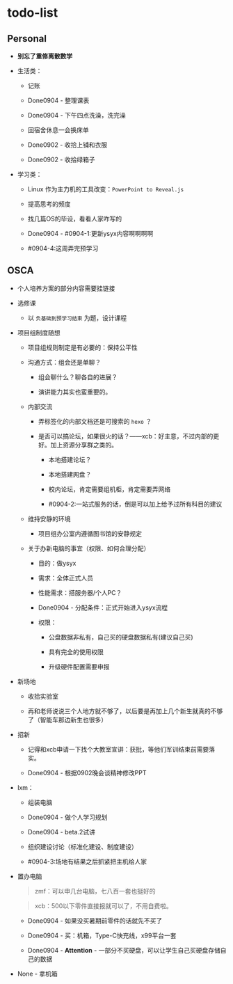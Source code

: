 # todo-list

## Personal

- **别忘了重修离散数学**

- 生活类：

    - 记账 

    - Done0904 - 整理课表

    - Done0904 - 下午四点洗澡，洗完澡

	- 回宿舍休息一会换床单

    - Done0902 - 收拾上铺和衣服

    - Done0902 - 收拾绿箱子

- 学习类：

    - Linux 作为主力机的工具改变：`PowerPoint to Reveal.js`

    - 提高思考的频度

    - 找几篇OS的毕设，看看人家咋写的

	- Done0904 - \#0904-1:更新ysyx内容啊啊啊啊

	- \#0904-4:这周弄完预学习

## OSCA

- 个人培养方案的部分内容需要挂链接

- 选修课

    - 以 `负基础到预学习结束` 为题，设计课程

- 项目组制度随想

    - 项目组规则制定是有必要的：保持公平性

    - 沟通方式：组会还是单聊？

        - 组会聊什么？聊各自的进展？

	    - 演讲能力其实也蛮重要的。

    - 内部交流

	    - 弄标签化的内部文档还是可搜索的 `hexo` ？

        - 是否可以搞论坛，如果很火的话？——xcb：好主意，不过内部的更好。加上资源分享群之类的。

            - 本地搭建论坛？

            - 本地搭建网盘？

            - 校内论坛，肯定需要组机柜，肯定需要弄网络

			- \#0904-2:一站式服务的话，倒是可以加上给予过所有科目的建议

    - 维持安静的环境

	    - 项目组办公室内遵循图书馆的安静规定

    - 关于办新电脑的事宜（权限、如何合理分配）

        - 目的：做ysyx

        - 需求：全体正式人员

        - 性能需求：搭服务器/个人PC？

        - Done0904 - 分配条件：正式开始进入ysyx流程

		- 权限：

		    - 公盘数据非私有，自己买的硬盘数据私有(建议自己买)

			- 具有完全的使用权限

			- 升级硬件配置需要申报

- 新场地

    - 收拾实验室

    - 再和老师说说三个人地方就不够了，以后要是再加上几个新生就真的不够了（智能车那边新生也很多）

- 招新

    - 记得和xcb申请一下找个大教室宣讲：获批，等他们军训结束前需要落实。

    - Done0904 - 根据0902晚会谈精神修改PPT

- lxm：

    - 组装电脑

    - Done0904 - 做个人学习规划

    - Done0904 - beta.2试讲

    - 组织建设讨论（标准化建设、制度建设）

	- \#0904-3:场地有结果之后抓紧把主机给人家

- 置办电脑

    > zmf：可以申几台电脑，七八百一套也挺好的

    > xcb：500以下零件直接报就可以了，不用自费啦。

    - Done0904 - 如果没买暑期前零件的话就先不买了

	- Done0904 - 买：机箱，Type-C快充线，x99平台一套

    - Done0904 - **Attention** - 一部分不买硬盘，可以让学生自己买硬盘存储自己的数据

- None - 拿机箱

